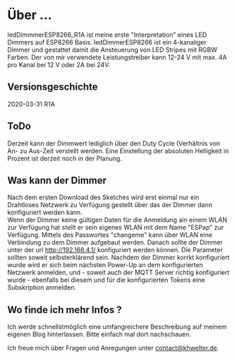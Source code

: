 # Über ...
ledDimmmerESP8266_R1A ist meine erste "Interpretation" eines LED Dimmers auf ESP8266 Basis.
ledDimmerESP8266 ist ein 4-kanaliger Dimmer und gestattet damit die Ansteuerung von LED Stripes mit RGBW Farben.
Der von mir verwendete Leistungstreiber kann 12-24 V mit max. 4A pro Kanal bei 12 V oder 2A bei 24V.

## Versionsgeschichte
2020-03-31 R1A

## ToDo
Derzeit kann der Dimmwert lediglich über den Duty Cycle (Verhältnis von An- zu Aus-Zeit verstellt werden. Eine Einstellung
der absoluten Helligkeit in Prozent ist derzeit noch in der Planung.

## Was kann der Dimmer
Nach dem ersten Download des Sketches wird erst einmal nur ein Drahtloses
Netzwerk zu Verfügung gestellt über das der Dimmer dann konfiguriert werden kann.<br/>
Wenn der Dimmer keine gültigen Daten für die Anmeldung ain einem WLAN zur Verfügung hat
stellt er sein eigenes WLAN mit dem Name "ESPap" zur Verfügung.
Mittels des Passwortes "changeme" kann über WLAN eine Verbindung zu dem Dimmer
aufgebaut werden. Danach sollte der Dimmer unter der url http://192.168.4.1/ konfiguriert
werden können. Die Parameter sollten soweit selbsterklärend sein.
Nachdem der Dimmer korrkt konfiguriert wurde wird er sich beim nächsten Power-Up an dem
konfigurierten Netzwerk anmelden, und - soweit auch der MQTT Server richtig konfiguriert wurde -
ebenfalls bei diesem und für die konfigurierten Tokens eine Subskription anmelden.

## Wo finde ich mehr Infos ?
Ich werde schnellstmöglich eine umfangreichere Beschreibung auf meinem eigenen Blog hinterlassen.
Bitte einfach mal dort nachschauen.

Ich freue mich über Fragen und Anregungen unter contact@khwelter.de.
